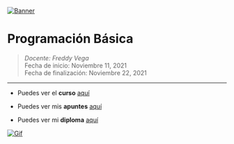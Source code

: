 [![Banner](https://static.platzi.com/media/courses/og-prog-b%C3%A1sica-2017.png "Banner")](https://static.platzi.com/media/courses/og-prog-b%C3%A1sica-2017.png "Banner")

# Programación Básica

> *Docente: Freddy Vega*
> <br>
> Fecha de inicio: Noviembre 11, 2021
> <br>
> Fecha de finalización: Noviembre 22, 2021

------------
- Puedes ver el **curso** [aquí](https://platzi.com/clases/computacion-basica/ "aquí")
- Puedes ver mis **apuntes**  [aquí](https://www.notion.so/Programaci-n-b-sica-a286d6471ae84cddbbf8eab1b7a5d45d "aquí")

- Puedes ver mi **diploma** [aquí](https://platzi.com/p/Valenciajcamilo/curso/1050-programacion-basica/diploma/detalle/ "aquí")


[![Gif ](https://media2.giphy.com/media/13HgwGsXF0aiGY/giphy.gif "Gif ")](https://media2.giphy.com/media/13HgwGsXF0aiGY/giphy.gif "Gif ")
